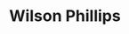 ---
title: "Wilson Phillips"
summary: "Wilson Phillips is an American pop group formed in Los Angeles in 1989. The group consists of Carnie Wilson and Wendy Wilson, the daughters of Brian Wilson of the Beach Boys, and Chynna Phillips, the daughter of John and Michelle Phillips of the Mamas & the Papas.
Their 1990 eponymous debut album sold over 10 million copies worldwide and included five major US hit singles, four of which went Top 10 on the Billboard Hot 100. In 1990, the group won the Billboard Music Award for Hot 100 Single of the Year for their song \"Hold On\", and was nominated for five Grammy Awards and two American Music Awards."
image: "wilson-phillips.jpg"
apple_music_artist_url: "https://music.apple.com/gb/artist/wilson-phillips/531172"
wikipedia_url: "https://en.wikipedia.org/wiki/Wilson_Phillips"
---